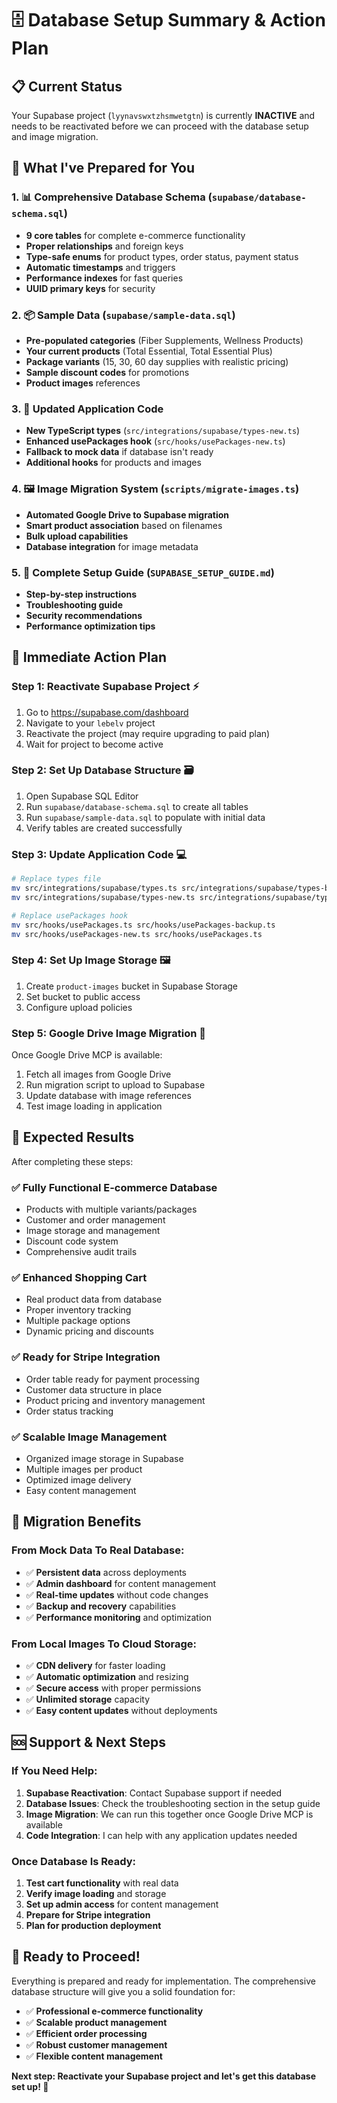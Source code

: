 # 🗄️ Database Setup Summary & Action Plan

## 📋 Current Status

Your Supabase project (`lyynavswxtzhsmwetgtn`) is currently **INACTIVE** and needs to be reactivated before we can proceed with the database setup and image migration.

## 🎯 What I've Prepared for You

### 1. **📊 Comprehensive Database Schema** (`supabase/database-schema.sql`)
- **9 core tables** for complete e-commerce functionality
- **Proper relationships** and foreign keys
- **Type-safe enums** for product types, order status, payment status
- **Automatic timestamps** and triggers
- **Performance indexes** for fast queries
- **UUID primary keys** for security

### 2. **📦 Sample Data** (`supabase/sample-data.sql`)
- **Pre-populated categories** (Fiber Supplements, Wellness Products)
- **Your current products** (Total Essential, Total Essential Plus)
- **Package variants** (15, 30, 60 day supplies with realistic pricing)
- **Sample discount codes** for promotions
- **Product images** references

### 3. **🔧 Updated Application Code**
- **New TypeScript types** (`src/integrations/supabase/types-new.ts`)
- **Enhanced usePackages hook** (`src/hooks/usePackages-new.ts`)
- **Fallback to mock data** if database isn't ready
- **Additional hooks** for products and images

### 4. **🖼️ Image Migration System** (`scripts/migrate-images.ts`)
- **Automated Google Drive to Supabase migration**
- **Smart product association** based on filenames
- **Bulk upload capabilities**
- **Database integration** for image metadata

### 5. **📖 Complete Setup Guide** (`SUPABASE_SETUP_GUIDE.md`)
- **Step-by-step instructions**
- **Troubleshooting guide**
- **Security recommendations**
- **Performance optimization tips**

## 🚀 Immediate Action Plan

### Step 1: Reactivate Supabase Project ⚡
1. Go to https://supabase.com/dashboard
2. Navigate to your `lebelv` project
3. Reactivate the project (may require upgrading to paid plan)
4. Wait for project to become active

### Step 2: Set Up Database Structure 🗃️
1. Open Supabase SQL Editor
2. Run `supabase/database-schema.sql` to create all tables
3. Run `supabase/sample-data.sql` to populate with initial data
4. Verify tables are created successfully

### Step 3: Update Application Code 💻
```bash
# Replace types file
mv src/integrations/supabase/types.ts src/integrations/supabase/types-backup.ts
mv src/integrations/supabase/types-new.ts src/integrations/supabase/types.ts

# Replace usePackages hook
mv src/hooks/usePackages.ts src/hooks/usePackages-backup.ts
mv src/hooks/usePackages-new.ts src/hooks/usePackages.ts
```

### Step 4: Set Up Image Storage 🖼️
1. Create `product-images` bucket in Supabase Storage
2. Set bucket to public access
3. Configure upload policies

### Step 5: Google Drive Image Migration 📁
Once Google Drive MCP is available:
1. Fetch all images from Google Drive
2. Run migration script to upload to Supabase
3. Update database with image references
4. Test image loading in application

## 🎯 Expected Results

After completing these steps:

### ✅ **Fully Functional E-commerce Database**
- Products with multiple variants/packages
- Customer and order management
- Image storage and management
- Discount code system
- Comprehensive audit trails

### ✅ **Enhanced Shopping Cart**
- Real product data from database
- Proper inventory tracking
- Multiple package options
- Dynamic pricing and discounts

### ✅ **Ready for Stripe Integration**
- Order table ready for payment processing
- Customer data structure in place
- Product pricing and inventory management
- Order status tracking

### ✅ **Scalable Image Management**
- Organized image storage in Supabase
- Multiple images per product
- Optimized image delivery
- Easy content management

## 🔄 Migration Benefits

### **From Mock Data To Real Database:**
- ✅ **Persistent data** across deployments
- ✅ **Admin dashboard** for content management
- ✅ **Real-time updates** without code changes
- ✅ **Backup and recovery** capabilities
- ✅ **Performance monitoring** and optimization

### **From Local Images To Cloud Storage:**
- ✅ **CDN delivery** for faster loading
- ✅ **Automatic optimization** and resizing
- ✅ **Secure access** with proper permissions
- ✅ **Unlimited storage** capacity
- ✅ **Easy content updates** without deployments

## 🆘 Support & Next Steps

### **If You Need Help:**
1. **Supabase Reactivation**: Contact Supabase support if needed
2. **Database Issues**: Check the troubleshooting section in the setup guide
3. **Image Migration**: We can run this together once Google Drive MCP is available
4. **Code Integration**: I can help with any application updates needed

### **Once Database Is Ready:**
1. **Test cart functionality** with real data
2. **Verify image loading** and storage
3. **Set up admin access** for content management
4. **Prepare for Stripe integration**
5. **Plan for production deployment**

## 🎉 Ready to Proceed!

Everything is prepared and ready for implementation. The comprehensive database structure will give you a solid foundation for:

- ✅ **Professional e-commerce functionality**
- ✅ **Scalable product management**
- ✅ **Efficient order processing**
- ✅ **Robust customer management**
- ✅ **Flexible content management**

**Next step: Reactivate your Supabase project and let's get this database set up! 🚀**
